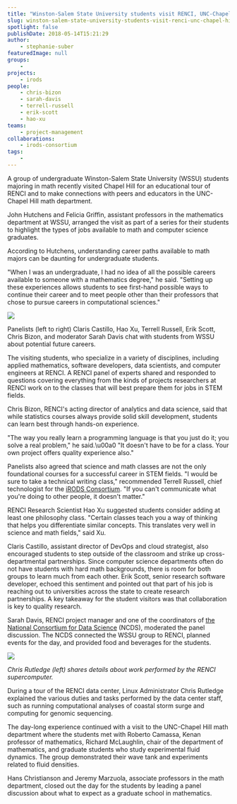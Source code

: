 ```yaml
---
title: "Winston-Salem State University students visit RENCI, UNC-Chapel Hill"
slug: winston-salem-state-university-students-visit-renci-unc-chapel-hill
spotlight: false
publishDate: 2018-05-14T15:21:29
author:
    - stephanie-suber
featuredImage: null
groups:
    - 
projects:
    - irods
people:
    - chris-bizon
    - sarah-davis
    - terrell-russell
    - erik-scott
    - hao-xu
teams: 
    - project-management
collaborations:
    - irods-consortium
tags:
    - 
---
```


A group of undergraduate Winston-Salem State University (WSSU) students majoring in math recently visited Chapel Hill for an educational tour of RENCI and to make connections with peers and educators in the UNC-Chapel Hill math department.

John Hutchens and Felicia Griffin, assistant professors in the mathematics department at WSSU, arranged the visit as part of a series for their students to highlight the types of jobs available to math and computer science graduates.

According to Hutchens, understanding career paths available to math majors can be daunting for undergraduate students.

"When I was an undergraduate, I had no idea of all the possible careers available to someone with a mathematics degree," he said. "Setting up these experiences allows students to see first-hand possible ways to continue their career and to meet people other than their professors that chose to pursue careers in computational sciences."

![](https://renci.org/wp-content/uploads/2018/05/WSSU-2-1024x572.jpg)

Panelists (left to right) Claris Castillo, Hao Xu, Terrell Russell, Erik Scott, Chris Bizon, and moderator Sarah Davis chat with students from WSSU about potential future careers.

The visiting students, who specialize in a variety of disciplines, including applied mathematics, software developers, data scientists, and computer engineers at RENCI. A RENCI panel of experts shared and responded to questions covering everything from the kinds of projects researchers at RENCI work on to the classes that will best prepare them for jobs in STEM fields.

Chris Bizon, RENCI's acting director of analytics and data science, said that while statistics courses always provide solid skill development, students can learn best through hands-on experience.

"The way you really learn a programming language is that you just do it; you solve a real problem," he said.\u00a0 "It doesn't have to be for a class. Your own project offers quality experience also."

Panelists also agreed that science and math classes are not the only foundational courses for a successful career in STEM fields. "I would be sure to take a technical writing class," recommended Terrell Russell, chief technologist for the [iRODS Consortium](https://irods.org/). "If you can't communicate what you're doing to other people, it doesn't matter."

RENCI Research Scientist Hao Xu suggested students consider adding at least one philosophy class. "Certain classes teach you a way of thinking that helps you differentiate similar concepts. This translates very well in science and math fields," said Xu.

Claris Castillo, assistant director of DevOps and cloud strategist, also encouraged students to step outside of the classroom and strike up cross-departmental partnerships. Since computer science departments often do not have students with hard math backgrounds, there is room for both groups to learn much from each other. Erik Scott, senior research software developer, echoed this sentiment and pointed out that part of his job is reaching out to universities across the state to create research partnerships. A key takeaway for the student visitors was that collaboration is key to quality research.

Sarah Davis, RENCI project manager and one of the coordinators of [the National Consortium for Data Science](http://datascienceconsortium.org/) (NCDS), moderated the panel discussion. The NCDS connected the WSSU group to RENCI, planned events for the day, and provided food and beverages for the students.

![](https://renci.org/wp-content/uploads/2018/05/WSSU-5-sarah-300x225.jpg)

_Chris Rutledge (left) shares details about work performed by the RENCI supercomputer._

During a tour of the RENCI data center, Linux Administrator Chris Rutledge explained the various duties and tasks performed by the data center staff, such as running computational analyses of coastal storm surge and computing for genomic sequencing.

The day-long experience continued with a visit to the UNC-Chapel Hill math department where the students met with Roberto Camassa, Kenan professor of mathematics, Richard McLaughlin, chair of the department of mathematics, and graduate students who study experimental fluid dynamics. The group demonstrated their wave tank and experiments related to fluid densities.

Hans Christianson and Jeremy Marzuola, associate professors in the math department, closed out the day for the students by leading a panel discussion about what to expect as a graduate school in mathematics.
